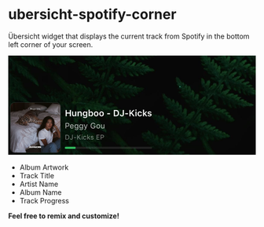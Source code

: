 # ubersicht-spotify-corner
Übersicht widget that displays the current track from Spotify in the bottom left corner of your screen.

![screenshot](https://github.com/pugson/ubersicht-spotify-corner/raw/master/screenshot%402x.png)

- Album Artwork
- Track Title
- Artist Name
- Album Name
- Track Progress

**Feel free to remix and customize!**
